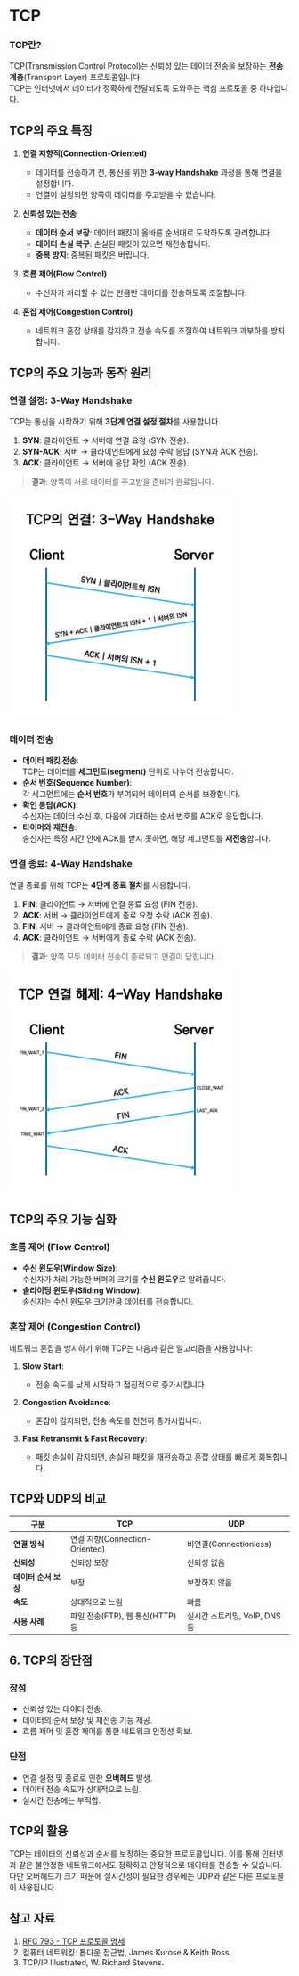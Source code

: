 # TCP

### TCP란?  
TCP(Transmission Control Protocol)는 신뢰성 있는 데이터 전송을 보장하는 **전송 계층**(Transport Layer) 프로토콜입니다.  
TCP는 인터넷에서 데이터가 정확하게 전달되도록 도와주는 핵심 프로토콜 중 하나입니다.

## TCP의 주요 특징  

1. **연결 지향적(Connection-Oriented)**  
   - 데이터를 전송하기 전, 통신을 위한 **3-way Handshake** 과정을 통해 연결을 설정합니다.  
   - 연결이 설정되면 양쪽이 데이터를 주고받을 수 있습니다.

2. **신뢰성 있는 전송**  
   - **데이터 순서 보장**: 데이터 패킷이 올바른 순서대로 도착하도록 관리합니다.  
   - **데이터 손실 복구**: 손실된 패킷이 있으면 재전송합니다.  
   - **중복 방지**: 중복된 패킷은 버립니다.  

3. **흐름 제어(Flow Control)**  
   - 수신자가 처리할 수 있는 만큼만 데이터를 전송하도록 조절합니다.  

4. **혼잡 제어(Congestion Control)**  
   - 네트워크 혼잡 상태를 감지하고 전송 속도를 조절하여 네트워크 과부하를 방지합니다.  

## TCP의 주요 기능과 동작 원리

### 연결 설정: 3-Way Handshake  
TCP는 통신을 시작하기 위해 **3단계 연결 설정 절차**를 사용합니다.

1. **SYN**: 클라이언트 → 서버에 연결 요청 (SYN 전송).  
2. **SYN-ACK**: 서버 → 클라이언트에게 요청 수락 응답 (SYN과 ACK 전송).  
3. **ACK**: 클라이언트 → 서버에 응답 확인 (ACK 전송).  

> **결과**: 양쪽이 서로 데이터를 주고받을 준비가 완료됩니다.

![](/Network/img/network_tcp_1.png)

### 데이터 전송
- **데이터 패킷 전송**:  
  TCP는 데이터를 **세그먼트(segment)** 단위로 나누어 전송합니다.  
- **순서 번호(Sequence Number)**:  
  각 세그먼트에는 **순서 번호**가 부여되어 데이터의 순서를 보장합니다.  
- **확인 응답(ACK)**:  
  수신자는 데이터 수신 후, 다음에 기대하는 순서 번호를 ACK로 응답합니다.  
- **타이머와 재전송**:  
  송신자는 특정 시간 안에 ACK를 받지 못하면, 해당 세그먼트를 **재전송**합니다.  

### 연결 종료: 4-Way Handshake  
연결 종료를 위해 TCP는 **4단계 종료 절차**를 사용합니다.

1. **FIN**: 클라이언트 → 서버에 연결 종료 요청 (FIN 전송).  
2. **ACK**: 서버 → 클라이언트에게 종료 요청 수락 (ACK 전송).  
3. **FIN**: 서버 → 클라이언트에게 종료 요청 (FIN 전송).  
4. **ACK**: 클라이언트 → 서버에게 종료 수락 (ACK 전송).  

> **결과**: 양쪽 모두 데이터 전송이 종료되고 연결이 닫힙니다.

![](/Network/img/network_tcp_2.png)

## TCP의 주요 기능 심화

### 흐름 제어 (Flow Control)  
- **수신 윈도우(Window Size)**:  
  수신자가 처리 가능한 버퍼의 크기를 **수신 윈도우**로 알려줍니다.  
- **슬라이딩 윈도우(Sliding Window)**:  
  송신자는 수신 윈도우 크기만큼 데이터를 전송합니다.  

### 혼잡 제어 (Congestion Control)  
네트워크 혼잡을 방지하기 위해 TCP는 다음과 같은 알고리즘을 사용합니다:

1. **Slow Start**:  
   - 전송 속도를 낮게 시작하고 점진적으로 증가시킵니다.  

2. **Congestion Avoidance**:  
   - 혼잡이 감지되면, 전송 속도를 천천히 증가시킵니다.  

3. **Fast Retransmit & Fast Recovery**:  
   - 패킷 손실이 감지되면, 손실된 패킷을 재전송하고 혼잡 상태를 빠르게 회복합니다.

## TCP와 UDP의 비교
| **구분**           | **TCP**                            | **UDP**                          |
|---------------------|------------------------------------|----------------------------------|
| **연결 방식**       | 연결 지향(Connection-Oriented)     | 비연결(Connectionless)          |
| **신뢰성**          | 신뢰성 보장                        | 신뢰성 없음                     |
| **데이터 순서 보장** | 보장                              | 보장하지 않음                   |
| **속도**            | 상대적으로 느림                    | 빠름                            |
| **사용 사례**       | 파일 전송(FTP), 웹 통신(HTTP) 등    | 실시간 스트리밍, VoIP, DNS 등    |

## 6. TCP의 장단점

### 장점
- 신뢰성 있는 데이터 전송.  
- 데이터의 순서 보장 및 재전송 기능 제공.  
- 흐름 제어 및 혼잡 제어를 통한 네트워크 안정성 확보.

### 단점
- 연결 설정 및 종료로 인한 **오버헤드** 발생.  
- 데이터 전송 속도가 상대적으로 느림.  
- 실시간 전송에는 부적합.

## TCP의 활용
TCP는 데이터의 신뢰성과 순서를 보장하는 중요한 프로토콜입니다. 이를 통해 인터넷과 같은 불안정한 네트워크에서도 정확하고 안정적으로 데이터를 전송할 수 있습니다. 다만 오버헤드가 크기 때문에 실시간성이 필요한 경우에는 UDP와 같은 다른 프로토콜이 사용됩니다.

## 참고 자료
1. [RFC 793 - TCP 프로토콜 명세](https://tools.ietf.org/html/rfc793)  
2. 컴퓨터 네트워킹: 톱다운 접근법, James Kurose & Keith Ross.  
3. TCP/IP Illustrated, W. Richard Stevens.  
